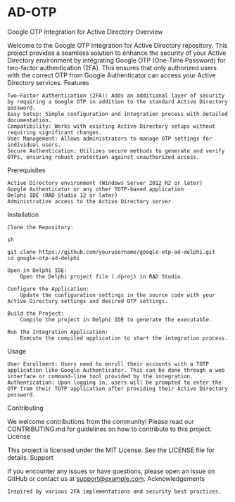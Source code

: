 # AD-OTP
Google OTP Integration for Active Directory
Overview

Welcome to the Google OTP Integration for Active Directory repository. This project provides a seamless solution to enhance the security of your Active Directory environment by integrating Google OTP (One-Time Password) for two-factor authentication (2FA). This ensures that only authorized users with the correct OTP from Google Authenticator can access your Active Directory services.
Features

    Two-Factor Authentication (2FA): Adds an additional layer of security by requiring a Google OTP in addition to the standard Active Directory password.
    Easy Setup: Simple configuration and integration process with detailed documentation.
    Compatibility: Works with existing Active Directory setups without requiring significant changes.
    User Management: Allows administrators to manage OTP settings for individual users.
    Secure Authentication: Utilizes secure methods to generate and verify OTPs, ensuring robust protection against unauthorized access.

Prerequisites

    Active Directory environment (Windows Server 2012 R2 or later)
    Google Authenticator or any other TOTP-based application
    Delphi IDE (RAD Studio 12 or later)
    Administrative access to the Active Directory server

Installation

    Clone the Repository:

    sh

    git clone https://github.com/yourusername/google-otp-ad-delphi.git
    cd google-otp-ad-delphi

    Open in Delphi IDE:
        Open the Delphi project file (.dproj) in RAD Studio.

    Configure the Application:
        Update the configuration settings in the source code with your Active Directory settings and desired OTP settings.

    Build the Project:
        Compile the project in Delphi IDE to generate the executable.

    Run the Integration Application:
        Execute the compiled application to start the integration process.

Usage

    User Enrollment: Users need to enroll their accounts with a TOTP application like Google Authenticator. This can be done through a web interface or command-line tool provided by the integration.
    Authentication: Upon logging in, users will be prompted to enter the OTP from their TOTP application after providing their Active Directory password.

Contributing

We welcome contributions from the community! Please read our CONTRIBUTING.md for guidelines on how to contribute to this project.
License

This project is licensed under the MIT License. See the LICENSE file for details.
Support

If you encounter any issues or have questions, please open an issue on GitHub or contact us at support@example.com.
Acknowledgements

    Inspired by various 2FA implementations and security best practices.
